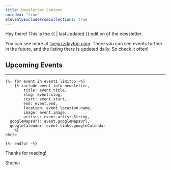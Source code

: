 ```yaml
---
title: Newsletter Content
noindex: "true"
eleventyExcludeFromCollections: true
---
```


Hey there! This is the {{ | lastUpdated }} edition of the newsletter.

You can see more at [livejazzdayton.com](https://livejazzdayton.com). There you can see events further in the future, and the listing there is updated daily. So check it often!

## Upcoming Events

<hr/>

	{%- for event in events limit:5 -%}
		{% include event-info-newsletter, 
			title: event.title,
			slug: event.slug,
			start: event.start,
			end: event.end,
			location: event.location.name,
			image: event.image,
			artists: event.artistsString,
      googleMapsUrl: event.googleMapsUrl,
      googleCalendar: event.links.googleCalendar
		%}
    <hr/>

	{%- endfor -%}


Thanks for reading!

Shohei
